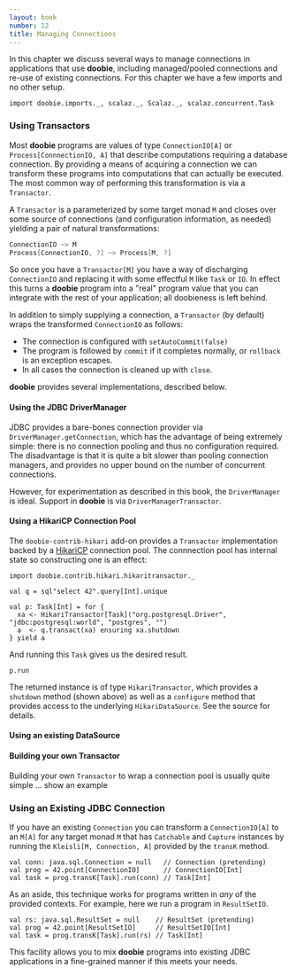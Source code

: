 ```yaml
---
layout: book
number: 12
title: Managing Connections
---
```


In this chapter we discuss several ways to manage connections in applications that use **doobie**, including managed/pooled connections and re-use of existing connections. For this chapter we have a few imports and no other setup.

```tut:silent
import doobie.imports._, scalaz._, Scalaz._, scalaz.concurrent.Task
```

### Using Transactors

Most **doobie** programs are values of type `ConnectionIO[A]` or `Process[ConnnectionIO, A]` that describe computations requiring a database connection. By providing a means of acquiring a connection we can transform these programs into computations that can actually be executed. The most common way of performing this transformation is via a `Transactor`.

A `Transactor` is a parameterized by some target monad `M` and closes over some source of connections (and configuration information, as needed) yielding a pair of natural transformations:

```scala
ConnectionIO ~> M
Process[ConnectionIO, ?] ~> Process[M, ?]
```

So once you have a `Transactor[M]` you have a way of discharging `ConnectionIO` and replacing it with some effectful `M` like `Task` or `IO`. In effect this turns a **doobie** program into a "real" program value that you can integrate with the rest of your application; all doobieness is left behind.

In addition to simply supplying a connection, a `Transactor` (by default) wraps the transformed `ConnectionIO` as follows:

- The connection is configured with `setAutoCommit(false)`
- The program is followed by `commit` if it completes normally, or `rollback` is an exception escapes.
- In all cases the connection is cleaned up with `close`.

**doobie** provides several implementations, described below.



#### Using the JDBC DriverManager

JDBC provides a bare-bones connection provider via `DriverManager.getConnection`, which has the advantage of being extremely simple: there is no connection pooling and thus no configuration required. The disadvantage is that it is quite a bit slower than pooling connection managers, and provides no upper bound on the number of concurrent connections.

However, for experimentation as described in this book, the `DriverManager` is ideal. Support in **doobie** is via `DriverManagerTransactor`.



#### Using a HikariCP Connection Pool

The `doobie-contrib-hikari` add-on provides a `Transactor` implementation backed by a [HikariCP](https://github.com/brettwooldridge/HikariCP) connection pool. The connnection pool has internal state so constructing one is an effect:

```tut:silent
import doobie.contrib.hikari.hikaritransactor._

val q = sql"select 42".query[Int].unique

val p: Task[Int] = for {
  xa <- HikariTransactor[Task]("org.postgresql.Driver", "jdbc:postgresql:world", "postgres", "")
  a  <- q.transact(xa) ensuring xa.shutdown
} yield a
```

And running this `Task` gives us the desired result.

```tut
p.run
```

The returned instance is of type `HikariTransactor`, which provides a `shutdown` method (shown above) as well as a `configure` method that provides access to the underlying `HikariDataSource`. See the source for details.


#### Using an existing DataSource



#### Building your own Transactor

Building your own `Transactor` to wrap a connection pool is usually quite simple ... show an example


### Using an Existing JDBC Connection

If you have an existing `Connection` you can transform a `ConnectionIO[A]` to an `M[A]` for any target monad `M` that has `Catchable` and `Capture` instances by running the `Kleisli[M, Connection, A]` provided by the `transK` method.

```tut
val conn: java.sql.Connection = null   // Connection (pretending)
val prog = 42.point[ConnectionIO]      // ConnectionIO[Int]
val task = prog.transK[Task].run(conn) // Task[Int]
```

As an aside, this technique works for programs written in *any* of the provided contexts. For example, here we run a program in `ResultSetIO`.

```tut
val rs: java.sql.ResultSet = null    // ResultSet (pretending)
val prog = 42.point[ResultSetIO]     // ResultSetIO[Int]
val task = prog.transK[Task].run(rs) // Task[Int]
```

This facility allows you to mix **doobie** programs into existing JDBC applications in a fine-grained manner if this meets your needs.






